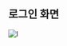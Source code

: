 ## 로그인 화면

![l](https://github.com/tjrbwls/web_pro/assets/118953733/07bc8acf-6951-4191-b031-6365a3bb7d1d)
